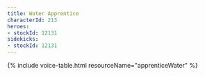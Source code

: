 ```yaml
---
title: Water Apprentice
characterId: 213
heroes:
- stockId: 12131
sidekicks:
- stockId: 12131
---
```


{% include voice-table.html resourceName="apprenticeWater"
%}
